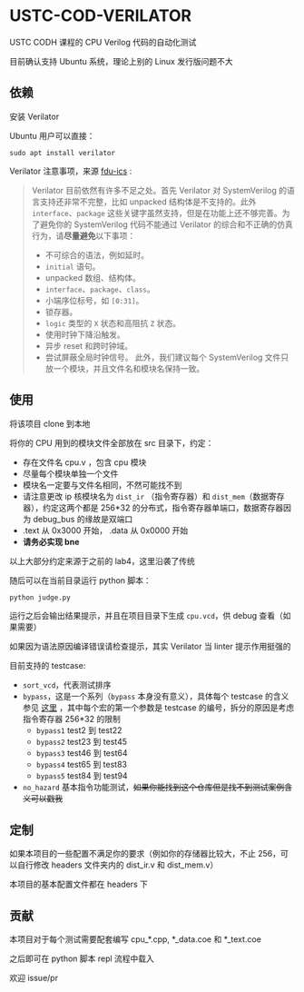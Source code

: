 # USTC-COD-VERILATOR

USTC CODH 课程的 CPU Verilog 代码的自动化测试

目前确认支持 Ubuntu 系统，理论上别的 Linux 发行版问题不大

## 依赖

安装 Verilator

Ubuntu 用户可以直接：

```
sudo apt install verilator
```

Verilator 注意事项，来源 [fdu-ics](https://fducslg.github.io/ICS-2021Spring-FDU/misc/verilate.html) :

> Verilator 目前依然有许多不足之处。首先 Verilator 对 SystemVerilog 的语言支持还非常不完整，比如 unpacked 结构体是不支持的。此外 `interface`、`package` 这些关键字虽然支持，但是在功能上还不够完善。为了避免你的 SystemVerilog 代码不能通过 Verilator 的综合和不正确的仿真行为，请**尽量避免**以下事项：
>
> - 不可综合的语法，例如延时。
> - `initial` 语句。
> - unpacked 数组、结构体。
> - `interface`、`package`、`class`。
> - 小端序位标号，如 `[0:31]`。
> - 锁存器。
> - `logic` 类型的 `X` 状态和高阻抗 `Z` 状态。
> - 使用时钟下降沿触发。
> - 异步 reset 和跨时钟域。
> - 尝试屏蔽全局时钟信号。
>   此外，我们建议每个 SystemVerilog 文件只放一个模块，并且文件名和模块名保持一致。

## 使用

将该项目 clone 到本地

将你的 CPU 用到的模块文件全部放在 src 目录下，约定：

- 存在文件名 cpu.v ，包含 cpu 模块
- 尽量每个模块单独一个文件
- 模块名一定要与文件名相同，不然可能找不到
- 请注意更改 ip 核模块名为 `dist_ir` （指令寄存器）和 `dist_mem`（数据寄存器），约定这两个都是 256*32 的分布式，指令寄存器单端口，数据寄存器因为 debug_bus 的缘故是双端口
- .text 从 0x3000 开始， .data 从 0x0000 开始
- **请务必实现 bne**

以上大部分约定来源于之前的 lab4，这里沿袭了传统

随后可以在当前目录运行 python 脚本：

```bash
python judge.py
```

运行之后会输出结果提示，并且在项目目录下生成 `cpu.vcd`，供 debug 查看（如果需要）

如果因为语法原因编译错误请检查提示，其实 Verilator 当 linter 提示作用挺强的

目前支持的 testcase:

- `sort_vcd`，代表测试排序
- `bypass`，这是一个系列（`bypass` 本身没有意义），具体每个 testcase 的含义参见 [这里](https://github.com/cs3001h/cs3001h.tests/blob/main/isa/rv32mi/bypass.S) ，其中每个宏的第一个参数是 testcase 的编号，拆分的原因是考虑指令寄存器 256\*32 的限制
  - `bypass1` test2 到 test22
  - `bypass2` test23 到 test45
  - `bypass3` test46 到 test64
  - `bypass4` test65 到 test83
  - `bypass5` test84 到 test94
- `no_hazard` 基本指令功能测试，~~如果你能找到这个仓库但是找不到测试案例含义可以戳我~~

## 定制

如果本项目的一些配置不满足你的要求（例如你的存储器比较大，不止 256，可以自行修改 headers 文件夹内的 dist_ir.v 和 dist_mem.v）

本项目的基本配置文件都在 headers 下

## 贡献

本项目对于每个测试需要配套编写 cpu_*.cpp, *_data.coe 和 *_text.coe

之后即可在 python 脚本 repl 流程中载入

欢迎 issue/pr
